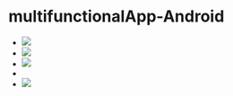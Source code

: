 # multifunctionalApp-Android
<div>
  
  <ul class="people">
<li><img src="./images/img5.jpeg"></li>
<li><img src="./images/img2.jpeg"></li>
<li><img src="./images/img3.jpeg"><li>
<li><img src="./images/img1.jpeg"></li>
</ul>

</div>

